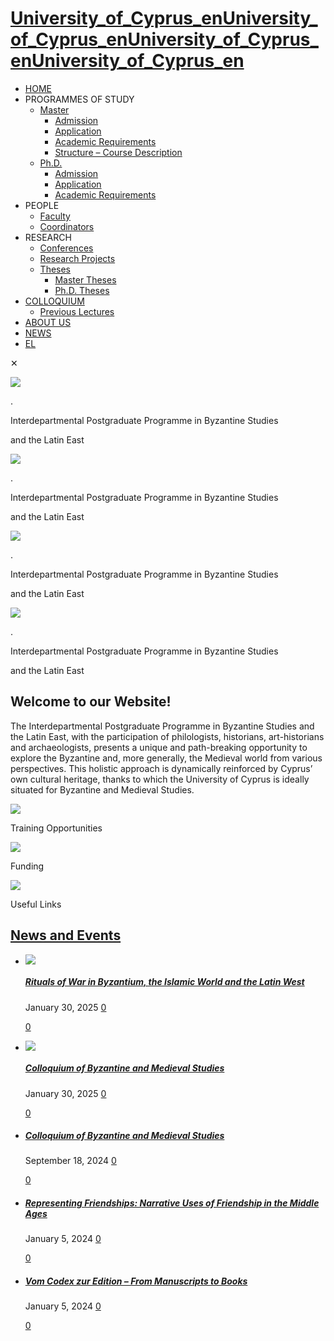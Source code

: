 # [University_of_Cyprus_enUniversity_of_Cyprus_enUniversity_of_Cyprus_enUniversity_of_Cyprus_en](https://www.ucy.ac.cy/byz/?lang=en "Interdepartmental Postgraduate Programme in Byzantine Studies and the Latin East")

* [HOME](https://www.ucy.ac.cy/byz/?lang=en)
* PROGRAMMES OF STUDY
  + [Master](/)
    - [Admission](https://www.ucy.ac.cy/byz/admission/?lang=en)
    - [Application](https://www.ucy.ac.cy/byz/application/?lang=en)
    - [Academic Requirements](https://www.ucy.ac.cy/byz/academic-requirements/?lang=en)
    - [Structure – Course Description](https://www.ucy.ac.cy/byz/structure-course-description/?lang=en)
  + [Ph.D.](/)
    - [Admission](https://www.ucy.ac.cy/byz/admission_phd/?lang=en)
    - [Application](https://www.ucy.ac.cy/byz/application-phd/?lang=en)
    - [Academic Requirements](https://www.ucy.ac.cy/byz/academic-requirements-phd/?lang=en)
* PEOPLE
  + [Faculty](https://www.ucy.ac.cy/byz/faculty/?lang=en)
  + [Coordinators](https://www.ucy.ac.cy/byz/coordinators/?lang=en)
* RESEARCH
  + [Conferences](https://www.ucy.ac.cy/byz/research/conferences/?lang=en)
  + [Research Projects](https://www.ucy.ac.cy/byz/research/research-projects/?lang=en)
  + [Theses](/)
    - [Master Theses](https://www.ucy.ac.cy/byz/master-thesis/?lang=en)
    - [Ph.D. Theses](https://www.ucy.ac.cy/byz/ph-d-thesis/?lang=en)
* [COLLOQUIUM](https://www.ucy.ac.cy/byz/colloquium/?lang=en)
  + [Previous Lectures](https://www.ucy.ac.cy/byz/previous-lectures/?lang=en)
* [ABOUT US](https://www.ucy.ac.cy/byz/about-us/?lang=en)
* [NEWS](https://www.ucy.ac.cy/byz/news/?lang=en)
* [EL](https://www.ucy.ac.cy/byz/ "EL")

✕

![](https://www.ucy.ac.cy/byz/wp-content/uploads/sites/97/2024/06/1.webp)

.

Interdepartmental Postgraduate Programme in Byzantine Studies

and the Latin East

![](https://www.ucy.ac.cy/byz/wp-content/uploads/sites/97/2024/06/2.webp)

.

Interdepartmental Postgraduate Programme in Byzantine Studies

and the Latin East

![](https://www.ucy.ac.cy/byz/wp-content/uploads/sites/97/2024/06/3.webp)

.

Interdepartmental Postgraduate Programme in Byzantine Studies

and the Latin East

![](https://www.ucy.ac.cy/byz/wp-content/uploads/sites/97/2024/06/4.webp)

.

Interdepartmental Postgraduate Programme in Byzantine Studies

and the Latin East

## Welcome to our Website!

The Interdepartmental Postgraduate Programme in Byzantine Studies and the Latin East, with the participation of philologists, historians, art-historians and archaeologists, presents a unique and path-breaking opportunity to explore the Byzantine and, more generally, the Medieval world from various perspectives. This holistic approach is dynamically reinforced by Cyprus’ own cultural heritage, thanks to which the University of Cyprus is ideally situated for Byzantine and Medieval Studies.

[![](https://www.ucy.ac.cy/byz/wp-content/uploads/sites/97/2023/01/Πρακτική-Άσκηση.jpg)](https://www.ucy.ac.cy/byz/training-opportunities/?lang=en)

Training Opportunities

[![](https://www.ucy.ac.cy/byz/wp-content/uploads/sites/97/2023/01/Υποτροφίες.jpg)](https://www.ucy.ac.cy/graduateschool/scholarships/?lang=en#)

Funding

[![](https://www.ucy.ac.cy/byz/wp-content/uploads/sites/97/2023/01/Χρήσιμες-Συνδέσεις.jpg)](https://www.ucy.ac.cy/byz/useful-links/?lang=en)

Useful Links

## [News and Events](https://www.ucy.ac.cy/byz2/news-and-events/?lang=en)

* [![](https://www.ucy.ac.cy/byz/wp-content/uploads/sites/97/2025/01/POSTER-Rituals-of-War-480x360.jpg)](https://www.ucy.ac.cy/byz/rituals-of-war-in-byzantium-the-islamic-world-and-the-latin-west/?lang=en)

  ##### [Rituals of War in Byzantium, the Islamic World and the Latin West](https://www.ucy.ac.cy/byz/rituals-of-war-in-byzantium-the-islamic-world-and-the-latin-west/?lang=en)

  January 30, 2025 [0](https://www.ucy.ac.cy/byz/rituals-of-war-in-byzantium-the-islamic-world-and-the-latin-west/?lang=en#respond)

  [0](#)
* [![](https://www.ucy.ac.cy/byz/wp-content/uploads/sites/97/2025/01/Colloquium_Heading_EN-480x239.jpg)](https://www.ucy.ac.cy/byz/colloquium-of-byzantine-and-medieval-studies-2/?lang=en)

  ##### [Colloquium of Byzantine and Medieval Studies](https://www.ucy.ac.cy/byz/colloquium-of-byzantine-and-medieval-studies-2/?lang=en)

  January 30, 2025 [0](https://www.ucy.ac.cy/byz/colloquium-of-byzantine-and-medieval-studies-2/?lang=en#respond)

  [0](#)
* ##### [Colloquium of Byzantine and Medieval Studies](https://www.ucy.ac.cy/byz/colloquium-of-byzantine-and-medieval-studies/?lang=en)

  September 18, 2024 [0](https://www.ucy.ac.cy/byz/colloquium-of-byzantine-and-medieval-studies/?lang=en#respond)

  [0](#)
* ##### [Representing Friendships: Narrative Uses of Friendship in the Middle Ages](https://www.ucy.ac.cy/byz/representing-friendships/?lang=en)

  January 5, 2024 [0](https://www.ucy.ac.cy/byz/representing-friendships/?lang=en#respond)

  [0](#)
* ##### [Vom Codex zur Edition – From Manuscripts to Books](https://www.ucy.ac.cy/byz/vom-codex-zur/?lang=en)

  January 5, 2024 [0](https://www.ucy.ac.cy/byz/vom-codex-zur/?lang=en#respond)

  [0](#)